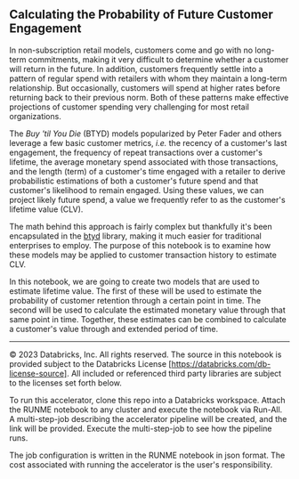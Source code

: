 ## Calculating the Probability of Future Customer Engagement

In non-subscription retail models, customers come and go with no long-term commitments, making it very difficult to determine whether a customer will return in the future. In addition, customers frequently settle into a pattern of regular spend with retailers with whom they maintain a long-term relationship.  But occasionally, customers will spend at higher rates before returning back to their previous norm.  Both of these patterns make effective projections of customer spending very challenging for most retail organizations.

The *Buy 'til You Die* (BTYD) models popularized by Peter Fader and others leverage a few basic customer metrics, *i.e.* the recency of a customer's last engagement, the frequency of repeat transactions over a customer's lifetime, the average monetary spend associated with those transactions, and the length (term) of a customer's time engaged with a retailer to derive probabilistic estimations of both a customer's future spend and that customer's likelihood to remain engaged.  Using these values, we can project likely future spend, a value we frequently refer to as the customer's lifetime value (CLV).

The math behind this approach is fairly complex but thankfully it's been encapsulated in the [btyd](https://pypi.org/project/btyd/) library, making it much easier for traditional enterprises to employ. The purpose of this notebook is to examine how these models may be applied to customer transaction history to estimate CLV.

In this notebook, we are going to create two models that are used to estimate lifetime value.  The first of these will be used to estimate the probability of customer retention through a certain point in time.  The second will be used to calculate the estimated monetary value through that same point in time.  Together, these estimates can be combined to calculate a customer's value through and extended period of time.
___

&copy; 2023 Databricks, Inc. All rights reserved. The source in this notebook is provided subject to the Databricks License [https://databricks.com/db-license-source].  All included or referenced third party libraries are subject to the licenses set forth below.

To run this accelerator, clone this repo into a Databricks workspace. Attach the RUNME notebook to any cluster and execute the notebook via Run-All. A multi-step-job describing the accelerator pipeline will be created, and the link will be provided. Execute the multi-step-job to see how the pipeline runs.

The job configuration is written in the RUNME notebook in json format. The cost associated with running the accelerator is the user's responsibility.
